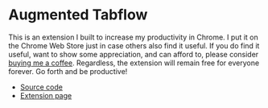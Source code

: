 # Augmented Tabflow

This is an extension I built to increase my productivity in Chrome. I put it on the Chrome Web Store just in case others also find it useful. If you do find it useful, want to show some appreciation, and can afford to, please consider [buying me a coffee](https://buymeacoffee.com/paglobal). Regardless, the extension will remain free for everyone forever. Go forth and be productive!

- [Source code](https://github.com/paglobal/augmented-tabflow)
- [Extension page](https://chromewebstore.google.com/detail/augmented-tabflow/aaopjlakghchpkfolggoiblacllaekho)
